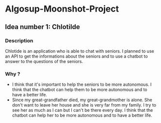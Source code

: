 # Algosup-Moonshot-Project

## Idea number 1: Chlotilde

### Description

Chlotide is an application who is able to chat with seniors. I planned to use an API to get the informations about the seniors and to use a chatbot to answer to the questions of the seniors.

### Why ?

- I think that it's important to help the seniors to be more autonomous. I think that the chatbot can help them to be more autonomous and to have a better life.
- Since my great-grandfather died, my great-grandmother is alone. She don't want to leave her house and she is very far from my family. I try to see her as much as I can but I can't be there every day. I think that the chatbot can help her to be more autonomous and to have a better life.
